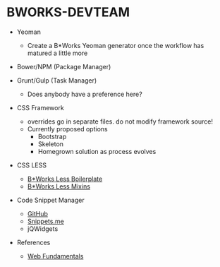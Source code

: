 # BWORKS-DEVTEAM

* Yeoman 
  * Create a B*Works Yeoman generator once the workflow has matured a little more
* Bower/NPM (Package Manager) 
* Grunt/Gulp (Task Manager)
  * Does anybody have a preference here?
* CSS Framework
  * overrides go in separate files. do not modify framework source!
  * Currently proposed options
    * Bootstrap
    * Skeleton
    * Homegrown solution as process evolves
* CSS LESS 
  * [B*Works Less Boilerplate](https://github.com/B--Works/LESS-Boilerplate)
  * [B*Works Less Mixins](https://github.com/B--Works/LESS-Mixins)

* Code Snippet Manager
  *	[GitHub](https://github.com/B--Works)
  * [Snippets.me](http://snippets.me)
  * jQWidgets

* References
  * [Web Fundamentals](https://developers.google.com/web/fundamentals/)